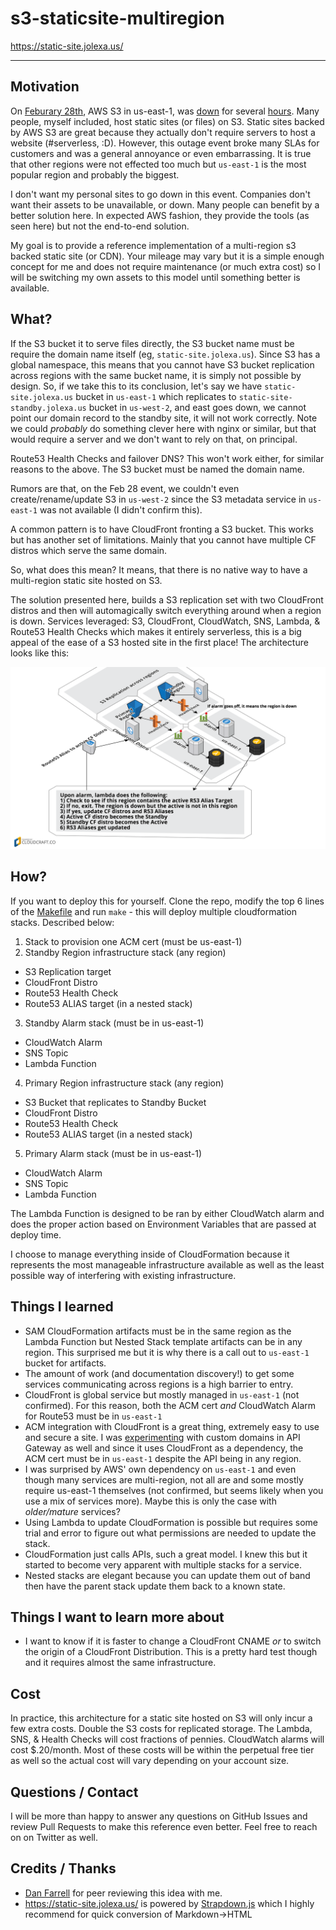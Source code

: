 # s3-staticsite-multiregion
https://static-site.jolexa.us/
_______

## Motivation
On [Feburary 28th](https://aws.amazon.com/message/41926/), AWS S3
in us-east-1, was
[down](https://techcrunch.com/2017/02/28/amazon-aws-s3-outage-is-breaking-things-for-a-lot-of-websites-and-apps/)
for several
[hours](https://techcrunch.com/2017/03/02/aws-cloudsplains-what-happend-to-s3-storage-on-monday/).
Many people, myself included, host static sites (or files) on S3. Static sites
backed by AWS S3 are great because they actually don't require servers to host a
website (#serverless, :D). However, this outage event broke many SLAs for
customers and was a general annoyance or even embarrassing. It is true that
other regions were not effected too much but `us-east-1` is the most popular
region and probably the biggest.

I don't want my personal sites to go down in this event. Companies don't want
their assets to be unavailable, or down. Many people can benefit by a better
solution here. In expected AWS fashion, they provide the tools (as seen here)
but not the end-to-end solution.

My goal is to provide a reference implementation of a multi-region s3 backed
static site (or CDN). Your mileage may vary but it is a simple enough concept
for me and does not require maintenance (or much extra cost) so I will be
switching my own assets to this model until something better is available.

## What?
If the S3 bucket it to serve files directly, the S3 bucket name must be require
the domain name itself (eg, `static-site.jolexa.us`). Since S3 has a global
namespace, this means that you cannot have S3 bucket replication across regions
with the same bucket name, it is simply not possible by design. So, if we take
this to its conclusion, let's say we have `static-site.jolexa.us` bucket in
`us-east-1` which replicates to `static-site-standby.jolexa.us` bucket in
`us-west-2`, and east goes down, we cannot point our domain record to the
standby site, it will not work correctly.  Note we could _probably_ do something
clever here with nginx or similar, but that would require a server and we don't
want to rely on that, on principal.

Route53 Health Checks and failover DNS? This won't work either, for similar
reasons to the above.  The S3 bucket must be named the domain name.

Rumors are that, on the Feb 28 event, we couldn't even create/rename/update S3
in `us-west-2` since the S3 metadata service in `us-east-1` was not available (I
didn't confirm this).

A common pattern is to have CloudFront fronting a S3 bucket. This works but has
another set of limitations. Mainly that you cannot have multiple CF distros
which serve the same domain.

So, what does this mean? It means, that there is no native way to have a
multi-region static site hosted on S3.

The solution presented here, builds a S3 replication set with two CloudFront
distros and then will automagically switch everything around when a region is
down. Services leveraged: S3, CloudFront, CloudWatch, SNS, Lambda, & Route53
Health Checks which makes it entirely serverless, this is a big appeal of the
ease of a S3 hosted site in the first place! The architecture looks like this:

![Architecture Diagram](diagram.png)

## How?
If you want to deploy this for yourself. Clone the repo, modify the top 6 lines
of the
[Makefile](https://github.com/jolexa/s3-staticsite-multiregion/blob/master/Makefile#L2-L8)
and run `make` - this will deploy multiple cloudformation stacks.  Described
below:

1. Stack to provision one ACM cert (must be us-east-1)
2. Standby Region infrastructure stack (any region)
  - S3 Replication target
  - CloudFront Distro
  - Route53 Health Check
  - Route53 ALIAS target (in a nested stack)
3. Standby Alarm stack (must be in us-east-1)
  - CloudWatch Alarm
  - SNS Topic
  - Lambda Function
4. Primary Region infrastructure stack (any region)
  - S3 Bucket that replicates to Standby Bucket
  - CloudFront Distro
  - Route53 Health Check
  - Route53 ALIAS target (in a nested stack)
5. Primary Alarm stack (must be in us-east-1)
  - CloudWatch Alarm
  - SNS Topic
  - Lambda Function

The Lambda Function is designed to be ran by either CloudWatch alarm and does
the proper action based on Environment Variables that are passed at deploy time.

I choose to manage everything inside of CloudFormation because it represents the
most manageable infrastructure available as well as the least possible way of
interfering with existing infrastructure.

## Things I learned

* SAM CloudFormation artifacts must be in the same region as the Lambda Function
  but Nested Stack template artifacts can be in any region. This surprised me
  but it is why there is a call out to `us-east-1` bucket for artifacts.
* The amount of work (and documentation discovery!) to get some services
  communicating across regions is a high barrier to entry.
* CloudFront is global service but mostly managed in `us-east-1` (not
  confirmed). For this reason, both the ACM cert *and* CloudWatch Alarm for
  Route53 must be in `us-east-1`
* ACM integration with CloudFront is a great thing, extremely easy to use and
  secure a site. I was [experimenting](https://github.com/jolexa/aws-apigw-acm)
  with custom domains in API Gateway as well and since it uses CloudFront as a
  dependency, the ACM cert must be in `us-east-1` despite the API being in any
  region.
* I was surprised by AWS' own dependency on `us-east-1` and even though many
  services are multi-region, not all are and some mostly require us-east-1
  themselves (not confirmed, but seems likely when you use a mix of services
  more).  Maybe this is only the case with *older/mature* services?
* Using Lambda to update CloudFormation is possible but requires some trial and
  error to figure out what permissions are needed to update the stack.
* CloudFormation just calls APIs, such a great model. I knew this but it started
  to become very apparent with multiple stacks for a service.
* Nested stacks are elegant because you can update them out of band then have
  the parent stack update them back to a known state.


## Things I want to learn more about

* I want to know if it is faster to change a CloudFront CNAME *or* to switch the
  origin of a CloudFront Distribution. This is a pretty hard test though and it
  requires almost the same infrastructure.


## Cost

In practice, this architecture for a static site hosted on S3 will only incur a
few extra costs. Double the S3 costs for replicated storage. The Lambda, SNS, &
Health Checks will cost fractions of pennies. CloudWatch alarms will cost
$.20/month. Most of these costs will be within the perpetual free tier as well
so the actual cost will vary depending on your account size.

## Questions / Contact
I will be more than happy to answer any questions on GitHub Issues and review
Pull Requests to make this reference even better. Feel free to reach on on
Twitter as well.

## Credits / Thanks
* [Dan Farrell](https://github.com/farrellit) for peer reviewing this idea with
  me.
* https://static-site.jolexa.us/ is powered by
  [Strapdown.js](http://strapdownjs.com/) which I highly recommend for quick
  conversion of Markdown->HTML
